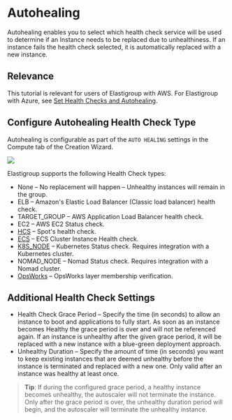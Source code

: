 # Autohealing

Autohealing enables you to select which health check service will be used to determine if an Instance needs to be replaced due to unhealthiness. If an instance fails the health check selected, it is automatically replaced with a new instance.

## Relevance

This tutorial is relevant for users of Elastigroup with AWS. For Elastigroup with Azure, see [Set Health Checks and Autohealing](elastigroup/tutorials-azure/set-health-checks-and-autohealing).

## Configure Autohealing Health Check Type

Autohealing is configurable as part of the `AUTO HEALING` settings in the Compute tab of the Creation Wizard.

<img src="/elastigroup/_media/compute-autohealing-01.png" />

Elastigroup supports the following Health Check types:

- None – No replacement will happen – Unhealthy instances will remain in the group.
- ELB – Amazon's Elastic Load Balancer (Classic load balancer) health check.
- TARGET_GROUP – AWS Application Load Balancer health check.
- EC2 – AWS EC2 Status check.
- [HCS](elastigroup/tools-integrations/custom-health-check-service) – Spot's health check.
- [ECS](elastigroup/tutorials/configure-health-checks-and-autohealing) – ECS Cluster Instance Health check.
- [K8S_NODE](elastigroup/tools-integrations/kubernetes-with-elastigroup/configure-autohealing-for-kubernetes) – Kubernetes Status check. Requires integration with a Kubernetes cluster.
- NOMAD_NODE – Nomad Status check. Requires integration with a Nomad cluster.
- [OpsWorks](elastigroup/tools-integrations/opsworks/opsworks-autohealing) – OpsWorks layer membership verification.

## Additional Health Check Settings

- Health Check Grace Period – Specify the time (in seconds) to allow an instance to boot and applications to fully start. As soon as an instance becomes Healthy the grace period is over and will not be referenced again. If an instance is unhealthy after the given grace period, it will be replaced with a new instance with a blue-green deployment approach.
- Unhealthy Duration – Specify the amount of time (in seconds) you want to keep existing instances that are deemed unhealthy before the instance is terminated and replaced with a new one. Only valid after an instance was healthy at least once.

> **Tip**: If during the configured grace period, a healthy instance becomes unhealthy, the autoscaler will not terminate the instance. Only after the grace period is over, the unhealthy duration period will begin, and the autoscaler will terminate the unhealthy instance.
